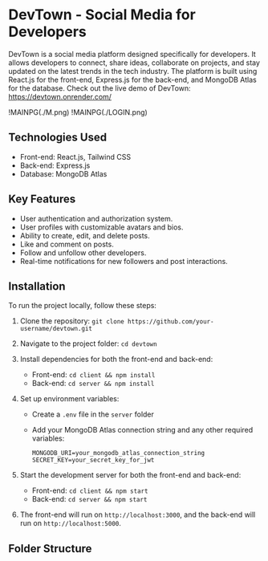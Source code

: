 # DevTown - Social Media for Developers

DevTown is a social media platform designed specifically for developers. It allows developers to connect, share ideas, collaborate on projects, and stay updated on the latest trends in the tech industry. The platform is built using React.js for the front-end, Express.js for the back-end, and MongoDB Atlas for the database.
Check out the live demo of DevTown: https://devtown.onrender.com/

!MAINPG(./M.png)
!MAINPG(./LOGIN.png)


## Technologies Used

- Front-end: React.js, Tailwind CSS
- Back-end: Express.js
- Database: MongoDB Atlas

## Key Features

- User authentication and authorization system.
- User profiles with customizable avatars and bios.
- Ability to create, edit, and delete posts.
- Like and comment on posts.
- Follow and unfollow other developers.
- Real-time notifications for new followers and post interactions.

## Installation

To run the project locally, follow these steps:

1. Clone the repository: `git clone https://github.com/your-username/devtown.git`
2. Navigate to the project folder: `cd devtown`
3. Install dependencies for both the front-end and back-end:
   - Front-end: `cd client && npm install`
   - Back-end: `cd server && npm install`
4. Set up environment variables:
   - Create a `.env` file in the `server` folder
   - Add your MongoDB Atlas connection string and any other required variables:

     ```
     MONGODB_URI=your_mongodb_atlas_connection_string
     SECRET_KEY=your_secret_key_for_jwt
     ```

5. Start the development server for both the front-end and back-end:
   - Front-end: `cd client && npm start`
   - Back-end: `cd server && npm start`
6. The front-end will run on `http://localhost:3000`, and the back-end will run on `http://localhost:5000`.

## Folder Structure


